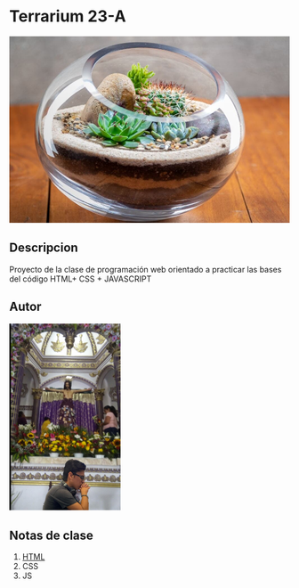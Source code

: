 # Terrarium 23-A
![Terrario Imagen](./imagenes/tipos-terrarios.jpg)

## Descripcion
Proyecto de la clase de programación web orientado
 a practicar las bases del código HTML+ CSS + JAVASCRIPT 

 ## Autor 
 <img  src = "./imagenes/IMG-20230308-WA0006.jpg"
 width ="200"
 />

 ## Notas de clase
 1. [HTML](https://eliezer070901-zany-telegram-vjwv5qx64x7fpg6j.github.dev/)
 2. CSS
 3. JS

